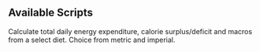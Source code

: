 ## Available Scripts

Calculate total daily energy expenditure, calorie surplus/deficit and macros from a select diet. Choice from metric and imperial.
